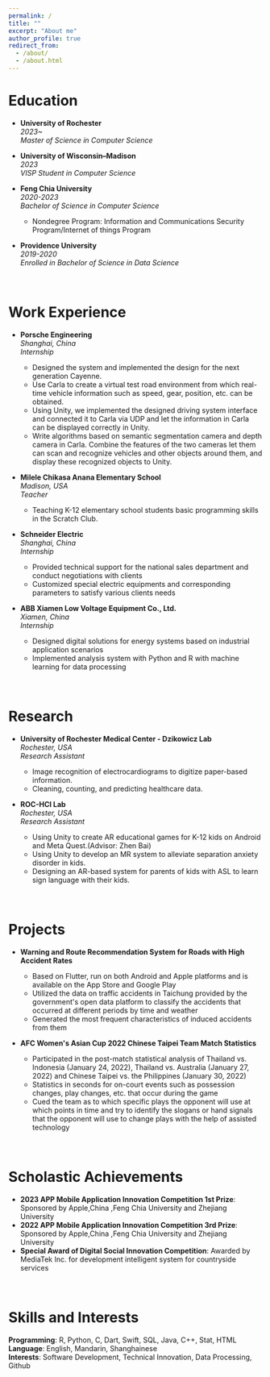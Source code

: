 ```yaml
---
permalink: /
title: ""
excerpt: "About me"
author_profile: true
redirect_from: 
  - /about/
  - /about.html
---
```

Education
======
* <b>University of Rochester</b>
<br><i>2023~</i> 
<br><i>Master of Science in Computer Science</i>   

* <b>University of Wisconsin–Madison</b>
<br><i>2023</i>       
<i>VISP Student in Computer Science</i>                  

* <b>Feng Chia University</b> 
<br><i>2020-2023</i>                              
<i>Bachelor of Science in Computer Science</i>                                 
  * Nondegree Program: Information and Communications Security Program/Internet of things Program

* <b>Providence University</b>  
<i>2019-2020</i>              
<i>Enrolled in Bachelor of Science in Data Science</i>                      


<br>Work Experience
======
* <b>Porsche Engineering</b>                                                
<i>Shanghai, China</i>
<br><i>Internship</i>                                               
  * Designed the system and implemented the design for the next generation Cayenne.
  * Use Carla to create a virtual test road environment from which real-time vehicle information such as speed, gear, position, etc. can be obtained.
  * Using Unity, we implemented the designed driving system interface and connected it to Carla via UDP and let the information in Carla can be displayed correctly in Unity.
  * Write algorithms based on semantic segmentation camera and depth camera in Carla. Combine the features of the two cameras let them can scan and recognize vehicles and other objects around them, and display these recognized objects to Unity.
 

* <b>Milele Chikasa Anana Elementary School</b>                                                
<i>Madison, USA</i>
<br><i>Teacher</i>                                               
  * Teaching K-12 elementary school students basic programming skills in the Scratch Club. 

* <b>Schneider Electric</b>                                                
<i>Shanghai, China</i>
<br><i>Internship</i>                                               
  * Provided technical support for the national sales department and conduct negotiations with clients
  * Customized special electric equipments and corresponding parameters to satisfy various clients needs
   
* <b>ABB Xiamen Low Voltage Equipment Co., Ltd.</b>  
<i>Xiamen, China</i>
<br><i>Internship</i>                                               
  * Designed digital solutions for energy systems based on industrial application scenarios
  * Implemented analysis system with Python and R with machine learning for data processing

 
<br>Research
======
* <b>University of Rochester Medical Center - Dzikowicz Lab</b>                                                
<i>Rochester, USA</i>
<br><i>Research Assistant</i>                                               
  * Image recognition of electrocardiograms to digitize paper-based information.
  * Cleaning, counting, and predicting healthcare data.

* <b>ROC-HCI Lab</b>                                                
<i>Rochester, USA</i>
<br><i>Research Assistant</i>                                               
  * Using Unity to create AR educational games for K-12 kids on Android and Meta Quest.(Advisor: Zhen Bai)
  * Using Unity to develop an MR system to alleviate separation anxiety disorder in kids.
  * Designing an AR-based system for parents of kids with ASL to learn sign language with their kids.


<br>Projects
======
* <b>Warning and Route Recommendation System for Roads with High Accident Rates</b>
  * Based on Flutter, run on both Android and Apple platforms and is available on the App Store and Google Play
  * Utilized the data on traffic accidents in Taichung provided by the government's open data platform to classify the accidents that occurred at different periods by time and weather
  * Generated the most frequent characteristics of induced accidents from them
  
* <b>AFC Women's Asian Cup 2022 Chinese Taipei Team Match Statistics</b>
  * Participated in the post-match statistical analysis of Thailand vs. Indonesia (January 24, 2022), Thailand vs. Australia (January 27, 2022) and Chinese Taipei vs. the Philippines (January 30, 2022)
  * Statistics in seconds for on-court events such as possession changes, play changes, etc. that occur during the game
  * Cued the team as to which specific plays the opponent will use at which points in time and try to identify the slogans or hand signals that the opponent will use to change plays with the help of assisted technology


<br>Scholastic Achievements
======
* <b>2023 APP Mobile Application Innovation Competition 1st Prize</b>: Sponsored by Apple,China ,Feng Chia University and Zhejiang University
* <b>2022 APP Mobile Application Innovation Competition 3rd Prize</b>: Sponsored by Apple,China ,Feng Chia University and Zhejiang University
* <b>Special Award of Digital Social Innovation Competition</b>: Awarded by MediaTek Inc. for development intelligent system for countryside services

<br>Skills and Interests
======
<b>Programming</b>: R, Python, C, Dart, Swift, SQL, Java, C++, Stat, HTML
<br><b>Language</b>: English, Mandarin, Shanghainese
<br><b>Interests</b>: Software Development, Technical Innovation, Data Processing, Github




<div style="width: 200px; height: 200px; overflow: hidden; transform: scale(0.5); transform-origin: bottom left;">
  <script type="text/javascript" id="clstr_globe" src="//clustrmaps.com/globe.js?d=0pgG4d3yWRNxR_V-9xd1cZhbvjqU2WU8x07Df9FgUzc"></script>
</div>

